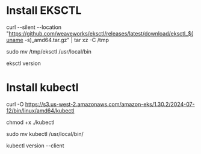 # Install EKSCTL
curl --silent --location "https://github.com/weaveworks/eksctl/releases/latest/download/eksctl_$(uname -s)_amd64.tar.gz" | tar xz -C /tmp

sudo mv /tmp/eksctl /usr/local/bin

eksctl version

# Install kubectl

curl -O https://s3.us-west-2.amazonaws.com/amazon-eks/1.30.2/2024-07-12/bin/linux/amd64/kubectl

chmod +x ./kubectl

sudo mv kubectl /usr/local/bin/

kubectl version --client